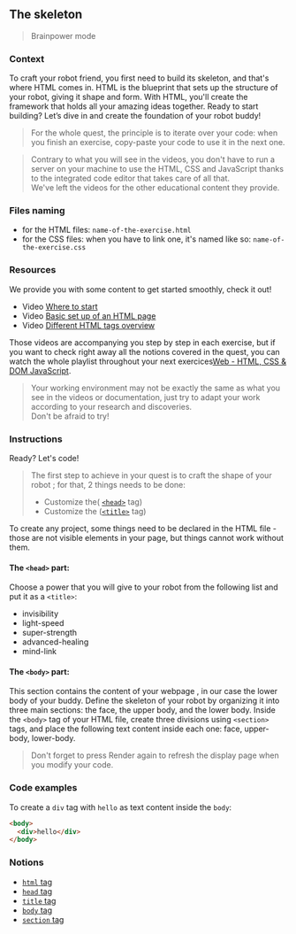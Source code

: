 ## The skeleton

> Brainpower mode

### Context

To craft your robot friend, you first need to build its skeleton, and that's where HTML comes in. HTML is the blueprint that sets up the structure of your robot, giving it shape and form. With HTML, you'll create the framework that holds all your amazing ideas together. Ready to start building? Let’s dive in and create the foundation of your robot buddy!

> For the whole quest, the principle is to iterate over your code: when you finish an exercise, copy-paste your code to use it in the next one.

> Contrary to what you will see in the videos, you don't have to run a server on your machine to use the HTML, CSS and JavaScript thanks to the integrated code editor that takes care of all that.  
> We've left the videos for the other educational content they provide.

### Files naming

- for the HTML files: `name-of-the-exercise.html`
- for the CSS files: when you have to link one, it's named like so: `name-of-the-exercise.css`

### Resources

We provide you with some content to get started smoothly, check it out!

- Video [Where to start](https://www.youtube.com/watch?v=i2PWvTERU-g&list=PLDa5D3mQAy7SKRLbYIEAcPrbQxrR_g1uM&index=1)
- Video [Basic set up of an HTML page](https://www.youtube.com/watch?v=QtKoO7tT-Gg&list=PLHyAJ_GrRtf979iZZ1N3qYMfsPj9PCCrF&index=1)
- Video [Different HTML tags overview](https://www.youtube.com/watch?v=Al-Jzpib8VY&list=PLHyAJ_GrRtf979iZZ1N3qYMfsPj9PCCrF&index=2)

Those videos are accompanying you step by step in each exercise, but if you want to check right away all the notions covered in the quest, you can watch the whole playlist throughout your next exercices[Web - HTML, CSS & DOM JavaScript](https://www.youtube.com/playlist?list=PLHyAJ_GrRtf979iZZ1N3qYMfsPj9PCCrF).

> Your working environment may not be exactly the same as what you see in the videos or documentation, just try to adapt your work according to your research and discoveries.  
> Don't be afraid to try!

### Instructions

Ready? Let's code!

> The first step to achieve in your quest is to craft the shape of your robot ; for that, 2 things needs to be done:
>
> - Customize the( [`<head>`](https://developer.mozilla.org/en-US/docs/Web/HTML/Element/head) tag)
> - Customize the ([`<title>`](https://developer.mozilla.org/en-US/docs/Web/HTML/Element/title) tag)

To create any project, some things need to be declared in the HTML file - those are not visible elements in your page, but things cannot work without them.

#### The `<head>` part:

Choose a power that you will give to your robot from the following list and put it as a `<title>`:

- invisibility
- light-speed
- super-strength
- advanced-healing
- mind-link

#### The `<body>` part:

This section contains the content of your webpage , in our case the lower body of your buddy. Define the skeleton of your robot by organizing it into three main sections: the face, the upper body, and the lower body. Inside the `<body>` tag of your HTML file, create three divisions using `<section>` tags, and place the following text content inside each one: face, upper-body, lower-body.

> Don't forget to press Render again to refresh the display page when you modify your code.

### Code examples

To create a `div` tag with `hello` as text content inside the `body`:

```html
<body>
  <div>hello</div>
</body>
```

### Notions

- [`html` tag](https://developer.mozilla.org/en-US/docs/Web/HTML/Element/html)
- [`head` tag](https://developer.mozilla.org/en-US/docs/Web/HTML/Element/head)
- [`title` tag](https://developer.mozilla.org/en-US/docs/Web/HTML/Element/title)
- [`body` tag](https://developer.mozilla.org/en-US/docs/Web/HTML/Element/body)
- [`section` tag](https://developer.mozilla.org/en-US/docs/Web/HTML/Element/section)

